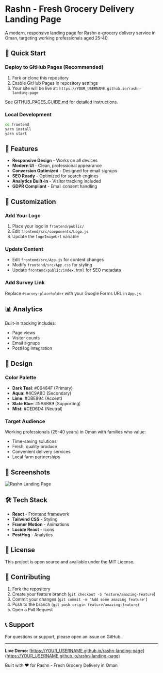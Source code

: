 # Rashn - Fresh Grocery Delivery Landing Page

A modern, responsive landing page for Rashn e-grocery delivery service in Oman, targeting working professionals aged 25-40.

## 🚀 Quick Start

### Deploy to GitHub Pages (Recommended)
1. Fork or clone this repository
2. Enable GitHub Pages in repository settings
3. Your site will be live at: `https://YOUR_USERNAME.github.io/rashn-landing-page`

See [GITHUB_PAGES_GUIDE.md](./GITHUB_PAGES_GUIDE.md) for detailed instructions.

### Local Development
```bash
cd frontend
yarn install
yarn start
```

## 🎨 Features

- **Responsive Design** - Works on all devices
- **Modern UI** - Clean, professional appearance
- **Conversion Optimized** - Designed for email signups
- **SEO Ready** - Optimized for search engines
- **Analytics Built-in** - Visitor tracking included
- **GDPR Compliant** - Email consent handling

## 🔧 Customization

### Add Your Logo
1. Place your logo in `frontend/public/`
2. Edit `frontend/src/components/Logo.js`
3. Update the `logoImageUrl` variable

### Update Content
- Edit `frontend/src/App.js` for content changes
- Modify `frontend/src/App.css` for styling
- Update `frontend/public/index.html` for SEO metadata

### Add Survey Link
Replace `#survey-placeholder` with your Google Forms URL in `App.js`

## 📊 Analytics

Built-in tracking includes:
- Page views
- Visitor counts
- Email signups
- PostHog integration

## 🌟 Design

### Color Palette
- **Dark Teal**: #06484F (Primary)
- **Aqua**: #4C9A8D (Secondary)
- **Lime**: #DBE994 (Accent)
- **Slate Blue**: #5A6B89 (Supporting)
- **Mist**: #CED6D4 (Neutral)

### Target Audience
Working professionals (25-40 years) in Oman with families who value:
- Time-saving solutions
- Fresh, quality produce
- Convenient delivery services
- Local farm partnerships

## 📱 Screenshots

![Rashn Landing Page](https://via.placeholder.com/800x600?text=Rashn+Landing+Page+Screenshot)

## 🛠️ Tech Stack

- **React** - Frontend framework
- **Tailwind CSS** - Styling
- **Framer Motion** - Animations
- **Lucide React** - Icons
- **PostHog** - Analytics

## 📄 License

This project is open source and available under the MIT License.

## 🤝 Contributing

1. Fork the repository
2. Create your feature branch (`git checkout -b feature/amazing-feature`)
3. Commit your changes (`git commit -m 'Add some amazing feature'`)
4. Push to the branch (`git push origin feature/amazing-feature`)
5. Open a Pull Request

## 📞 Support

For questions or support, please open an issue on GitHub.

---

**Live Demo:** [https://YOUR_USERNAME.github.io/rashn-landing-page](https://YOUR_USERNAME.github.io/rashn-landing-page)

Built with ❤️ for Rashn - Fresh Grocery Delivery in Oman